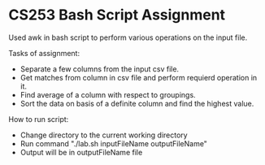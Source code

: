 # CS253 Bash Script Assignment 

Used awk in bash script to perform various operations on the input file.

Tasks of assignment: 
-   Separate a few columns from the input csv file.
-   Get matches from column in csv file and perform requierd operation in it.
-   Find average of a column with respect to groupings.
-   Sort the data on basis of a definite column and find the highest value.

How to run script:
- Change directory to the current working directory
- Run command "./lab.sh inputFileName outputFileName"
- Output will be in outputFileName file